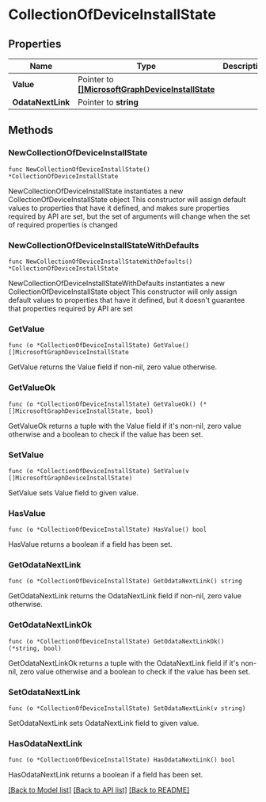 # CollectionOfDeviceInstallState

## Properties

Name | Type | Description | Notes
------------ | ------------- | ------------- | -------------
**Value** | Pointer to [**[]MicrosoftGraphDeviceInstallState**](MicrosoftGraphDeviceInstallState.md) |  | [optional] 
**OdataNextLink** | Pointer to **string** |  | [optional] 

## Methods

### NewCollectionOfDeviceInstallState

`func NewCollectionOfDeviceInstallState() *CollectionOfDeviceInstallState`

NewCollectionOfDeviceInstallState instantiates a new CollectionOfDeviceInstallState object
This constructor will assign default values to properties that have it defined,
and makes sure properties required by API are set, but the set of arguments
will change when the set of required properties is changed

### NewCollectionOfDeviceInstallStateWithDefaults

`func NewCollectionOfDeviceInstallStateWithDefaults() *CollectionOfDeviceInstallState`

NewCollectionOfDeviceInstallStateWithDefaults instantiates a new CollectionOfDeviceInstallState object
This constructor will only assign default values to properties that have it defined,
but it doesn't guarantee that properties required by API are set

### GetValue

`func (o *CollectionOfDeviceInstallState) GetValue() []MicrosoftGraphDeviceInstallState`

GetValue returns the Value field if non-nil, zero value otherwise.

### GetValueOk

`func (o *CollectionOfDeviceInstallState) GetValueOk() (*[]MicrosoftGraphDeviceInstallState, bool)`

GetValueOk returns a tuple with the Value field if it's non-nil, zero value otherwise
and a boolean to check if the value has been set.

### SetValue

`func (o *CollectionOfDeviceInstallState) SetValue(v []MicrosoftGraphDeviceInstallState)`

SetValue sets Value field to given value.

### HasValue

`func (o *CollectionOfDeviceInstallState) HasValue() bool`

HasValue returns a boolean if a field has been set.

### GetOdataNextLink

`func (o *CollectionOfDeviceInstallState) GetOdataNextLink() string`

GetOdataNextLink returns the OdataNextLink field if non-nil, zero value otherwise.

### GetOdataNextLinkOk

`func (o *CollectionOfDeviceInstallState) GetOdataNextLinkOk() (*string, bool)`

GetOdataNextLinkOk returns a tuple with the OdataNextLink field if it's non-nil, zero value otherwise
and a boolean to check if the value has been set.

### SetOdataNextLink

`func (o *CollectionOfDeviceInstallState) SetOdataNextLink(v string)`

SetOdataNextLink sets OdataNextLink field to given value.

### HasOdataNextLink

`func (o *CollectionOfDeviceInstallState) HasOdataNextLink() bool`

HasOdataNextLink returns a boolean if a field has been set.


[[Back to Model list]](../README.md#documentation-for-models) [[Back to API list]](../README.md#documentation-for-api-endpoints) [[Back to README]](../README.md)


